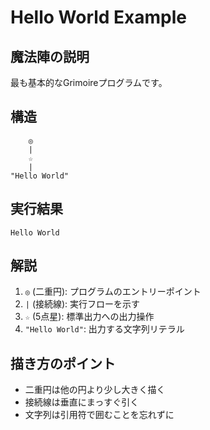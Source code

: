 # Hello World Example

## 魔法陣の説明

最も基本的なGrimoireプログラムです。

## 構造

```
    ◎
    |
    ☆
    |
"Hello World"
```

## 実行結果

```
Hello World
```

## 解説

1. `◎` (二重円): プログラムのエントリーポイント
2. `|` (接続線): 実行フローを示す
3. `☆` (5点星): 標準出力への出力操作
4. `"Hello World"`: 出力する文字列リテラル

## 描き方のポイント

- 二重円は他の円より少し大きく描く
- 接続線は垂直にまっすぐ引く
- 文字列は引用符で囲むことを忘れずに